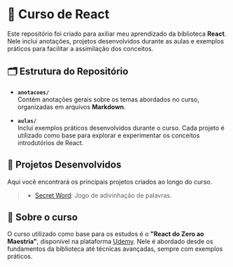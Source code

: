 # 📘 Curso de React

Este repositório foi criado para axiliar meu aprendizado da biblioteca **React**. Nele inclui anotações, projetos desenvolvidos durante as aulas e exemplos práticos para facilitar a assimilação dos conceitos.

## 🗂️ Estrutura do Repositório

- **`anotacoes/`**  
  Contém anotações gerais sobre os temas abordados no curso, organizadas em arquivos **Markdown**. 

- **`aulas/`**  
  Inclui exemplos práticos desenvolvidos durante o curso. Cada projeto é utilizado como base para explorar e experimentar os conceitos introdutórios de React.


## 🚀 Projetos Desenvolvidos
Aqui você encontrará os principais projetos criados ao longo do curso. 
> - [Secret Word](https://github.com/ruansilva123/secret-word): Jogo de adivinhação de palavras.

## 🔗 Sobre o curso

O curso utilizado como base para os estudos é o **"React do Zero ao Maestria"**, disponível na plataforma [Udemy](https://www.udemy.com/). Nele é abordado desde os fundamentos da biblioteca até técnicas avançadas, sempre com exemplos práticos.

